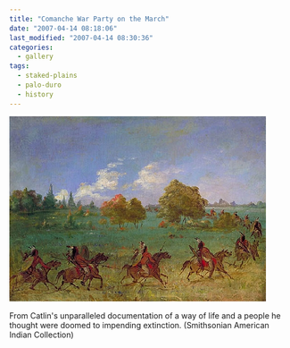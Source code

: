 ```yaml
---
title: "Comanche War Party on the March"
date: "2007-04-14 08:18:06"
last_modified: "2007-04-14 08:30:36"
categories:
  - gallery
tags:
  - staked-plains
  - palo-duro
  - history  
---
```

![255](/images/gallery/255.jpg)

From Catlin's unparalleled documentation of a way of life and a people he thought were doomed to impending extinction. (Smithsonian American Indian Collection)
